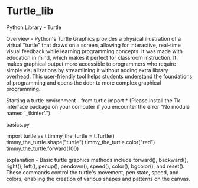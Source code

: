 # Turtle_lib
Python Library - Turtle

Overview - Python's Turtle Graphics provides a physical illustration of a virtual "turtle" that draws on a screen, allowing for interactive, real-time visual feedback while learning programming concepts. It was made with education in mind, which makes it perfect for classroom instruction. It makes graphical output more accessible to programmers who require simple visualizations by streamlining it without adding extra library overhead. This user-friendly tool helps students understand the foundations of programming and opens the door to more complex graphical programming.

Starting a turtle environment - from turtle import *
(Please install the Tk interface package on your computer if you encounter the error "No module named '_tkinter'.")

basics.py 

import turtle as t
timmy_the_turtle = t.Turtle()
timmy_the_turtle.shape("turtle")
timmy_the_turtle.color("red")
timmy_the_turtle.forward(100)

explanation -  Basic turtle graphics methods include forward(), backward(), right(), left(), penup(), pendown(), speed(), color(), bgcolor(), and reset(). These commands control the turtle's movement, pen state, speed, and colors, enabling the creation of various shapes and patterns on the canvas.












